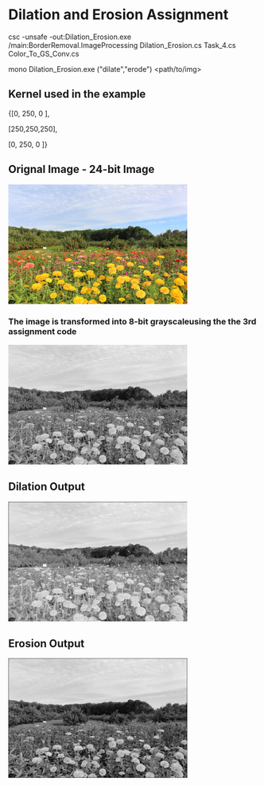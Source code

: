 # Dilation and Erosion Assignment

csc -unsafe -out:Dilation_Erosion.exe /main:BorderRemoval.ImageProcessing Dilation_Erosion.cs Task_4.cs Color_To_GS_Conv.cs

mono Dilation_Erosion.exe <method> ("dilate","erode") <path/to/img>

## Kernel used in the example

{[0,  250, 0 ],

 [250,250,250],
 
 [0,  250, 0 ]}

## Orignal Image - 24-bit Image 

<img src="https://github.com/Rashid12Kandah/Training_Assignment_7/blob/main/Dame1.jpg" alt="24-bit coloured Image of flower orchard" width="360" height="240">

### The image is transformed into 8-bit grayscaleusing the the 3rd assignment code

<img src="https://github.com/Rashid12Kandah/Training_Assignment_7/blob/main/Dame1.jpeg" alt="8-bit grayscale image of flower orchard" width="360" height="240">

## Dilation Output

<img src="https://github.com/Rashid12Kandah/Training_Assignment_7/blob/main/dilate.png" alt="8-bit grayscale dilated image of flower orchard" width="360" height="240">

## Erosion Output

<img src="https://github.com/Rashid12Kandah/Training_Assignment_7/blob/main/erode.png" alt="8-bit grayscale eroded image of flower orchard" width="360" height="240">
